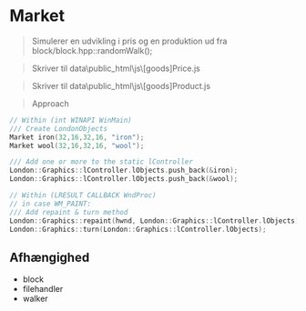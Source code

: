 # Market <br />
> Simulerer en udvikling i pris og en produktion ud fra block/block.hpp::randomWalk();

> Skriver til data\\public_html\\js\\[goods]Price.js

> Skriver til data\\public_html\\js\\[goods]Product.js

> Approach
```c++
// Within (int WINAPI WinMain)
/// Create LondonObjects
Market iron(32,16,32,16, "iron");
Market wool(32,16,32,16, "wool");

/// Add one or more to the static lController
London::Graphics::lController.lObjects.push_back(&iron);
London::Graphics::lController.lObjects.push_back(&wool);

// Within (LRESULT CALLBACK WndProc)
// in case WM_PAINT:
/// Add repaint & turn method
London::Graphics::repaint(hwnd, London::Graphics::lController.lObjects);
London::Graphics::turn(London::Graphics::lController.lObjects);
```

## Afhængighed
* block
* filehandler
* walker